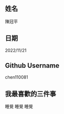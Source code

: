 姓名
----
陳冠平

日期
----
2022/11/21

Github Username
---------------
chen110081

我最喜歡的三件事
---------------
睡覺 睡覺 睡覺
